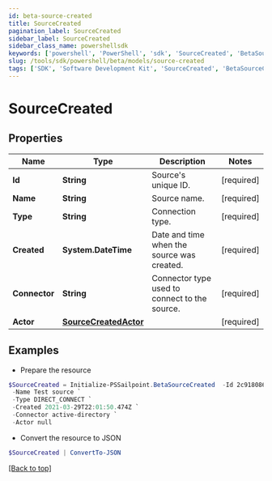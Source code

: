 ```yaml
---
id: beta-source-created
title: SourceCreated
pagination_label: SourceCreated
sidebar_label: SourceCreated
sidebar_class_name: powershellsdk
keywords: ['powershell', 'PowerShell', 'sdk', 'SourceCreated', 'BetaSourceCreated'] 
slug: /tools/sdk/powershell/beta/models/source-created
tags: ['SDK', 'Software Development Kit', 'SourceCreated', 'BetaSourceCreated']
---
```



# SourceCreated

## Properties

Name | Type | Description | Notes
------------ | ------------- | ------------- | -------------
**Id** | **String** | Source's unique ID. | [required]
**Name** | **String** | Source name. | [required]
**Type** | **String** | Connection type. | [required]
**Created** | **System.DateTime** | Date and time when the source was created. | [required]
**Connector** | **String** | Connector type used to connect to the source. | [required]
**Actor** | [**SourceCreatedActor**](source-created-actor) |  | [required]

## Examples

- Prepare the resource
```powershell
$SourceCreated = Initialize-PSSailpoint.BetaSourceCreated  -Id 2c9180866166b5b0016167c32ef31a66 `
 -Name Test source `
 -Type DIRECT_CONNECT `
 -Created 2021-03-29T22:01:50.474Z `
 -Connector active-directory `
 -Actor null
```

- Convert the resource to JSON
```powershell
$SourceCreated | ConvertTo-JSON
```


[[Back to top]](#) 

